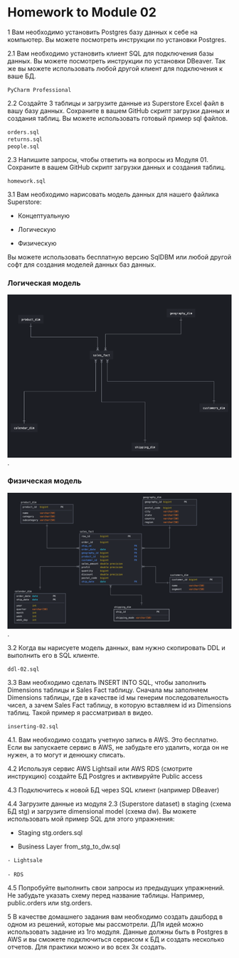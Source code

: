 # Homework to Module 02

1 Вам необходимо установить Postgres базу данных к себе на компьютер. Вы можете посмотреть инструкции по установки Postgres.

2.1 Вам необходимо установить клиент SQL для подключения базы данных. Вы можете посмотреть инструкции по установки DBeaver. Так же вы можете использовать любой другой клиент для подключения к ваше БД.

```
PyCharm Professional
```

2.2 Создайте 3 таблицы и загрузите данные из Superstore Excel файл в вашу базу данных. Сохраните в вашем GitHub скрипт загрузки данных и создания таблиц. Вы можете использовать готовый пример sql файлов.

``` 
orders.sql 
returns.sql
people.sql 
```

2.3 Напишите запросы, чтобы ответить на вопросы из Модуля 01. Сохраните в вашем GitHub скрипт загрузки данных и создания таблиц.

```
homework.sql
```

3.1 Вам необходимо нарисовать модель данных для нашего файлика Superstore:

- Концептуальную

- Логическую

- Физическую 

Вы можете использовать бесплатную версию SqlDBM или любой другой софт для создания моделей данных баз данных.


### Логическая модель

![alt text for screen readers](model_logical.png).

### Физическая модель

![alt text for screen readers](model_phisicial.png).


3.2 Когда вы нарисуете модель данных, вам нужно скопировать DDL и выполнить его в SQL клиенте.

```
ddl-02.sql
```

3.3 Вам необходимо сделать INSERT INTO SQL, чтобы заполнить Dimensions таблицы и Sales Fact таблицу. Сначала мы заполняем Dimensions таблицы, где в качестве id мы генерим последовательность чисел, а зачем Sales Fact таблицу, в которую вставляем id из Dimensions таблиц. Такой пример я рассматривал в видео.

```
inserting-02.sql
```

4.1. Вам необходимо создать учетную запись в AWS. Это бесплатно. Если вы запускаете сервис в AWS, не забудьте его удалить, когда он не нужен, а то могут и денюшку списать.

4.2 Используя сервис AWS Lightsail или AWS RDS (смотрите инструкцию) создайте БД Postgres и активируйте Public access

4.3 Подключитесь к новой БД через SQL клиент (например DBeaver)

4.4 Загрузите данные из модуля 2.3 (Superstore dataset) в staging (схема БД stg) и загрузите dimensional model (схема dw). Вы можете использовать мой пример SQL для этого упражнения:

- Staging stg.orders.sql

- Business Layer from_stg_to_dw.sql

```
- Lightsale

- RDS

```

4.5 Попробуйте выполнить свои запросы из предыдущих упражнений. Не забудьте указать схему перед название таблицы. Например, public.orders или stg.orders.

5 В качестве домашнего задания вам необходимо создать дашборд в одном из решений, которые мы рассмотрели. ДЛя идей можно использовать задание из 1го модуля. Данные должны быть в Postgres в AWS и вы сможете подключиться сервисом к БД и создать несколько отчетов. Для практики можно и во всех 3х создать.

